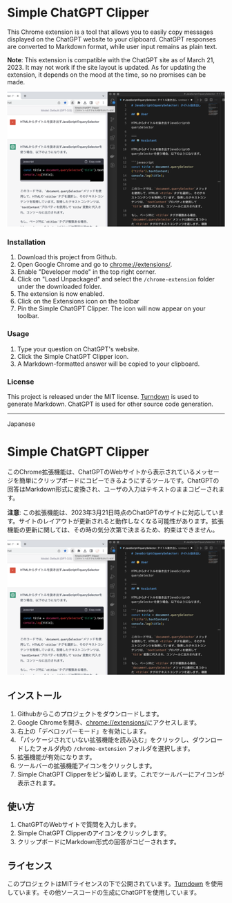 # Simple ChatGPT Clipper

This Chrome extension is a tool that allows you to easily copy messages displayed on the ChatGPT website to your clipboard. ChatGPT responses are converted to Markdown format, while user input remains as plain text.

**Note**: This extension is compatible with the ChatGPT site as of March 21, 2023. It may not work if the site layout is updated. As for updating the extension, it depends on the mood at the time, so no promises can be made.

![Screen shot](screenshot.png)

### Installation

1.  Download this project from Github.
2.  Open Google Chrome and go to [chrome://extensions/](chrome://extensions/).
3.  Enable "Developer mode" in the top right corner.
4.  Click on "Load Unpackaged" and select the `/chrome-extension` folder under the downloaded folder.
5.  The extension is now enabled.
6.  Click on the Extensions icon on the toolbar
7.  Pin the Simple ChatGPT Clipper. The icon will now appear on your toolbar.

### Usage

1.  Type your question on ChatGPT's website.
2.  Click the Simple ChatGPT Clipper icon.
3.  A Markdown-formatted answer will be copied to your clipboard.

### License

This project is released under the MIT license. [Turndown](https://github.com/mixmark-io/turndown/blob/master/LICENSE) is used to generate Markdown. ChatGPT is used for other source code generation.

---
Japanese
# Simple ChatGPT Clipper

このChrome拡張機能は、ChatGPTのWebサイトから表示されているメッセージを簡単にクリップボードにコピーできるようにするツールです。ChatGPTの回答はMarkdown形式に変換され、ユーザの入力はテキストのままコピーされます。

**注意**: この拡張機能は、2023年3月21日時点のChatGPTのサイトに対応しています。サイトのレイアウトが更新されると動作しなくなる可能性があります。拡張機能の更新に関しては、その時の気分次第で決まるため、約束はできません。

![Screen shot](screenshot.png)

## インストール

1.  Githubからこのプロジェクトをダウンロードします。
2.  Google Chromeを開き、[chrome://extensions/](chrome://extensions/)にアクセスします。
3.  右上の「デベロッパーモード」を有効にします。
4.  「パッケージされていない拡張機能を読み込む」をクリックし、ダウンロードしたフォルダ内の `/chrome-extension` フォルダを選択します。
5.  拡張機能が有効になります。
6.  ツールバーの拡張機能アイコンをクリックします。
7.  Simple ChatGPT Clipperをピン留めします。これでツールバーにアイコンが表示されます。

## 使い方

1.  ChatGPTのWebサイトで質問を入力します。
2.  Simple ChatGPT Clipperのアイコンをクリックします。
3.  クリップボードにMarkdown形式の回答がコピーされます。

## ライセンス

このプロジェクトはMITライセンスの下で公開されています。[Turndown](https://github.com/mixmark-io/turndown/blob/master/LICENSE) を使用しています。その他ソースコードの生成にChatGPTを使用しています。
